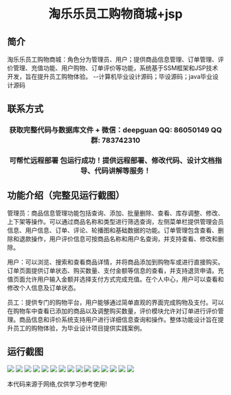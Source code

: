 <p><h1 align="center">淘乐乐员工购物商城+jsp</h1></p>

## 简介
淘乐乐员工购物商城：角色分为管理员、用户；提供商品信息管理、订单管理、评价管理、充值功能、用户购物、订单评价等功能，系统基于SSM框架和JSP技术开发，旨在提升员工购物体验。    --计算机毕业设计源码；毕设源码；java毕业设计源码


## 联系方式
<p><h3 align="center">获取完整代码与数据库文件 + 微信：deepguan QQ: 86050149 QQ群: 783742310</h3></p>
<p><h3 align="center">可帮忙远程部署 包运行成功！提供远程部署、修改代码、设计文档指导、代码讲解等服务！</h3></p>

## 功能介绍（完整见运行截图）
管理员：商品信息管理功能包括查询、添加、批量删除、查看、库存调整、修改、上下架等操作。可以通过商品名称和类型进行筛选查询，左侧菜单栏提供管理会员信息、用户信息、订单、评论、轮播图和基础数据的功能。订单管理包含查看、删除和退款操作，用户评价信息可按商品名称和用户名查询，并支持查看、修改和删除。

用户：可以浏览、搜索和查看商品详情，并将商品添加到购物车或进行直接购买。订单页面提供订单状态、购买数量、支付金额等信息的查看，并支持退货申请。充值页面允许用户输入金额并选择支付方式完成充值。在个人中心，用户可以查看和修改个人信息及订单状态。

员工：提供专门的购物平台，用户能够通过简单直观的界面完成购物及支付。可以在购物车中查看已添加的商品以及调整购买数量，评价模块允许对订单进行评价管理。商品信息和评价系统支持用户进行详细信息查询和操作。整体功能设计旨在提升员工的购物体验，为毕业设计项目提供实践案例。


## 运行截图
![](img/001.jpg)
![](img/002.jpg)
![](img/003.jpg)
![](img/004.jpg)
![](img/005.jpg)
![](img/006.jpg)
![](img/007.jpg)
![](img/008.jpg)
![](img/009.jpg)
![](img/010.jpg)
![](img/011.jpg)
![](img/012.jpg)
![](img/013.jpg)
![](img/014.jpg)
![](img/015.jpg)

<p>本代码来源于网络,仅供学习参考使用!</p>
